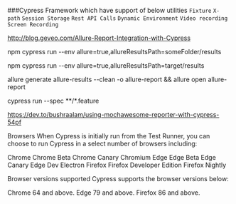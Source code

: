 ###Cypress Framework which have support of below utilities
```Fixture```
```X-path```
```Session Storage```
```Rest API Calls```
```Dynamic Environment```
```Video recording```
```Screen Recording```

http://blog.geveo.com/Allure-Report-Integration-with-Cypress

npm cypress run --env allure=true,allureResultsPath=someFolder/results

npm cypress run --env allure=true,allureResultsPath=target/results

allure generate allure-results --clean -o allure-report && allure open  allure-report

cypress run --spec **/*.feature

https://dev.to/bushraalam/using-mochawesome-reporter-with-cypress-54pf

Browsers
When Cypress is initially run from the Test Runner, you can choose to run Cypress in a select number of browsers including:

Chrome
Chrome Beta
Chrome Canary
Chromium
Edge
Edge Beta
Edge Canary
Edge Dev
Electron
Firefox
Firefox Developer Edition
Firefox Nightly


Browser versions supported
Cypress supports the browser versions below:

Chrome 64 and above.
Edge 79 and above.
Firefox 86 and above.